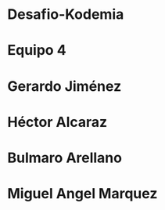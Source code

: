 
# Desafio-Kodemia
# Equipo 4
# Gerardo Jiménez
# Héctor Alcaraz
# Bulmaro Arellano
# Miguel Angel Marquez

